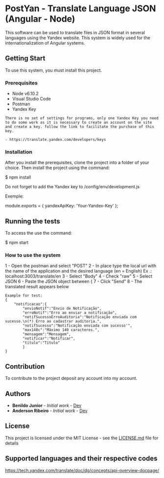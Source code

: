 # PostYan - Translate Language JSON (Angular - Node) 

This software can be used to translate files in JSON format in several languages ​​using the Yandex website. This system is widely used for the internationalization of Angular systems.

## Getting Start

To use this system, you must install this project.

### Prerequisites

- Node v6.10.2
- Visual Studio Code
- Postman
- Yandex Key

```
There is no set of settings for programs, only one Yandex Key you need to do some work as it is necessary to create an account on the site and create a key. follow the link to facilitate the purchase of this key.

- https://translate.yandex.com/developers/keys

```

### Installation

After you install the prerequisites, clone the project into a folder of your choice. Then install the project using the command:

$ npm install 

Do not forget to add the Yandex key to /config/env/development.js 

Exemple:

module.exports = {
    yandexApiKey: 'Your-Yandex-Key'
};

## Running the tests

To access the use the command:

$ npm start

### How to use the system

1 - Open the postman and select "POST"
2 - In place type the local url with the name of the application and the desired language (en = English) Ex .: localhost:3003/translate/en
3 - Select "Body"
4 - Check "raw"
5 - Select JSON
6 - Paste the JSON object between {
7 - Click "Send"
8 - The translated result appears below

```
Example for test:
{
    "notificacao":{
        "envioNotif":"Envio de Notificação",
        "erroNotif":"Erro ao enviar a notificação",
        "notifSucessoErroAuditoria":"Notificação enviada com sucesso.\n(*) Erro ao cadastrar auditoria.",
        "notifSucesso":"Notificação enviada com sucesso'",
        "max140c":"Máximo 140 caracteres.",
        "mensagem":"Mensagem",
        "notificar":"Notificar",
        "titulo":"Título"
        }
}

```

## Contribution

To contribute to the project deposit any account into my account.

## Authors

* **Benildo Junior** - *Initial work* - [Dev](https://github.com/benildo)
* **Anderson Ribeiro** - *Initial work* - [Dev](https://github.com/andersonribeirodemoraes)

## License

This project is licensed under the MIT License - see the [LICENSE.md](LICENSE.md) file for details

## Supported languages ​​and their respective codes

https://tech.yandex.com/translate/doc/dg/concepts/api-overview-docpage/

